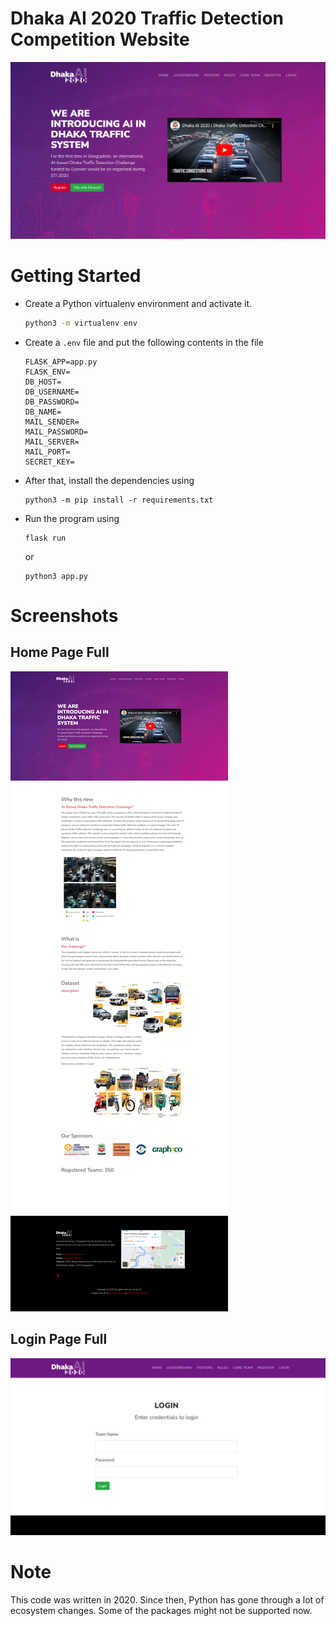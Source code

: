 # Dhaka AI 2020 Traffic Detection Competition Website
![homepage](docs/dhaka-ai-banner.png)

# Getting Started
- Create a Python virtualenv environment and activate it.
    ```bash
    python3 -m virtualenv env
    ```

- Create a `.env` file and put the following contents in the file
    ```
    FLASK_APP=app.py
    FLASK_ENV=
    DB_HOST=
    DB_USERNAME=
    DB_PASSWORD=
    DB_NAME=
    MAIL_SENDER=
    MAIL_PASSWORD=
    MAIL_SERVER=
    MAIL_PORT=
    SECRET_KEY=
    ```

- After that, install the dependencies using
    ```
    python3 -m pip install -r requirements.txt
    ```

- Run the program using
    ```
    flask run
    ```
    or
    ```
    python3 app.py
    ```

# Screenshots
## Home Page Full
![home-page-full](docs/dhaka-ai-homepage-full.png)

## Login Page Full
![login-page-full](docs/dhaka-ai-login.png)

# Note
This code was written in 2020. Since then, Python has gone through a lot of ecosystem changes. Some of the packages might not be supported now.

